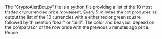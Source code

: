 The "CryptoAlertBot.py" file is a python file providing a list of the 10 most traded crycurrencies price movement.
Every 5 minutes the bot produces as output the list of the 10 currencies with a either red or green square followed by th mention "bear" or "bull".
The color and bear/bull depend on the comparason of the now price with the previous 5 minutes ago price.
Peace 
